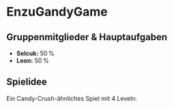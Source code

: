 # EnzuGandyGame

## Gruppenmitglieder & Hauptaufgaben

- **Selcuk:** 50 %  
- **Leon:** 50 %

## Spielidee

Ein Candy-Crush-ähnliches Spiel mit 4 Leveln.

